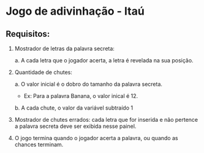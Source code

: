 # Jogo de adivinhação - Itaú

## Requisitos: 

1. Mostrador de letras da palavra secreta:
   
   a. A cada letra que o jogador acerta, a letra é revelada na sua posição.

2. Quantidade de chutes:

   a. O valor inicial é o dobro do tamanho da palavra secreta.

      - Ex: Para a palavra Banana, o valor inical é 12.

   b. A cada chute, o valor da variável subtraído 1
   

4. Mostrador de chutes errados: cada letra que for inserida e não pertence a palavra secreta deve ser exibida nesse painel.
      
  
5. O jogo termina quando o jogador acerta a palavra, ou quando as chances terminam.

